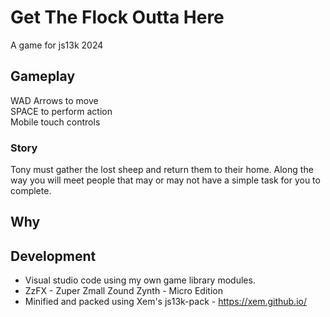 # Get The Flock Outta Here

A game for js13k 2024 


## Gameplay
WAD Arrows to move  
SPACE to perform action  
Mobile touch controls  

### Story
Tony must gather the lost sheep and return them to their home. Along the way you will meet people that may or may not have a simple task for you to complete.


## Why

## Development
* Visual studio code using my own game library modules.
* ZzFX - Zuper Zmall Zound Zynth - Micro Edition
* Minified and packed using Xem's js13k-pack - https://xem.github.io/

